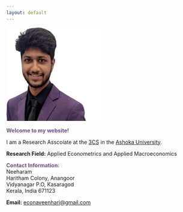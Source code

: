 ```yaml
---
layout: default
---
```


<img src="Naveen_Hari.png" style="width:250px;height:250px;">

<span style="color: #7d458b"> **Welcome to my website!**</span>
<br>

I am a Research Asscoiate at the [3CS](https://3cs.ashoka.edu.in/) in the [Ashoka University](https://www.ashoka.edu.in/).
<!--  My name is Naveen Hari. -->
<!-- I am a PhD candidate in the [Department of Economics](https://krannert.purdue.edu/academics/economics/) at [Purdue University](https://www.purdue.edu/). -->
<!-- , where I'm advised by Victoria Prowse, Trevor Gallen and Kevin Mumford -->

**Research Field:** Applied Econometrics and Applied Macroeconomics
<!-- Labor Economics, Public Economics, Household Finance -->
<!-- My main areas of research are in Labor Economics, Public Economics and Applied Microeconomics. -->
<!-- Add JMP -->

<!--  My research combines data, theory, econometrics, and computer programming to study mechanisms behind household decision-making. I am interested in understanding how social insurance policies shape important life outcomes. I conduct quantitative research analyses using tools from applied econometrics, computational methods, quasi-experimental and causal inference methods. -->

<!-- Methodologically, I conduct economic analyses using tools from applied econometrics, numerical computational methods, quasi-experimental and causal inference methods. -->

<!-- I am on the job market in the 2021-2022 season. Please feel free to reach out if you think I would be a good fit for your academic department or industry research group. -->

<!-- I will be interviewing remotely at any interested party's convenience. -->

<span style="color: #7d458b; "> **Contact Information:**</span> <br>
Neeharam <br>
Haritham Colony, Anangoor <br>
Vidyanagar P.O, Kasaragod <br>
Kerala, India 671123 <br>
<!--
Department of Economics <br>
Krannert School of Management <br>
Purdue University <br>
403 W. State Street <br>
West Lafayette, IN 47907 <br>
-->

<!-- **Email:** <das57@purdue.edu> <br> -->
<i class="fa fa-envelope-o"> </i> **Email:** <econaveenhari@gmail.com> <br>
<!-- <i class="fa fa-envelope-o"> </i> **Email:** <das57@purdue.edu> <br> -->
<!-- * **Office Location:** KRAN 332 -->
<!-- Below are links to my other professional web pages:<br> -->

<a href ="https://www.linkedin.com/in/dasdebasmita"><i class="fa fa-linkedin-square fa-2x"> </i></a>
&nbsp;
<a href ="https://github.com/debasmita-das-econ"><i class="fa fa-github fa-2x"> </i></a>
&nbsp;
<a href ="https://scholar.google.com/citations?user=wj_yfJMAAAAJ&hl=en&oi=sra"><i class="ai ai-google-scholar fa-2x"> </i> </a>
&nbsp;
<a href ="https://ideas.repec.org/f/pda898.html"><i class="ai ai-ideas-repec fa-2x"> </i></a>
&nbsp;
<br>

<!--
<table style="width:100%">
  <tr>
    <td width="15%"><i class="ai ai-google-scholar fa-lg"> </i> </td>
    <td><a href ="https://scholar.google.com/citations?user=wj_yfJMAAAAJ&hl=en&oi=sra">Google Scholar</a></td>
  </tr>
  <tr>
    <td width="15%"><i class="fa fa-linkedin-square fa-lg"> </i></td>
    <td><a href ="https://www.linkedin.com/in/dasdebasmita">LinkedIn</a></td>
  </tr>
  <tr>
    <td width="15%"><i class="fa fa-github fa-lg"> </i></td>
    <td><a href ="https://github.com/debasmita-das-econ">Github</a></td>
  </tr>

</table>

-->


<!-- <img class="profile-picture" src="me.png">
 <img src="headshot.jpg" style="width:250px;height:250px;"> -->
<br>







<br><br><br>

